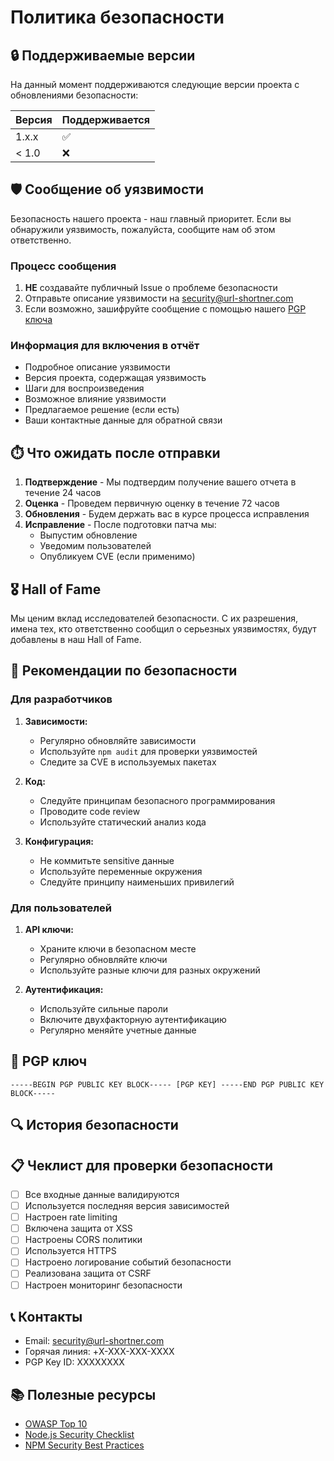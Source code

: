 # Политика безопасности

## 🔒 Поддерживаемые версии

На данный момент поддерживаются следующие версии проекта с обновлениями безопасности:

| Версия | Поддерживается |
|--------|----------------|
| 1.x.x  | ✅             |
| < 1.0  | ❌             |

## 🛡️ Сообщение об уязвимости

Безопасность нашего проекта - наш главный приоритет. Если вы обнаружили уязвимость, пожалуйста, сообщите нам об этом ответственно.

### Процесс сообщения

1. **НЕ** создавайте публичный Issue о проблеме безопасности
2. Отправьте описание уязвимости на [security@url-shortner.com](mailto:security@url-shortner.com)
3. Если возможно, зашифруйте сообщение с помощью нашего [PGP ключа](#-pgp-ключ)

### Информация для включения в отчёт

- Подробное описание уязвимости
- Версия проекта, содержащая уязвимость
- Шаги для воспроизведения
- Возможное влияние уязвимости
- Предлагаемое решение (если есть)
- Ваши контактные данные для обратной связи

## ⏱️ Что ожидать после отправки

1. **Подтверждение** - Мы подтвердим получение вашего отчета в течение 24 часов
2. **Оценка** - Проведем первичную оценку в течение 72 часов
3. **Обновления** - Будем держать вас в курсе процесса исправления
4. **Исправление** - После подготовки патча мы:
    - Выпустим обновление
    - Уведомим пользователей
    - Опубликуем CVE (если применимо)

## 🎖️ Hall of Fame

Мы ценим вклад исследователей безопасности. С их разрешения, имена тех, кто ответственно сообщил о серьезных уязвимостях, будут добавлены в наш Hall of Fame.

## 🔐 Рекомендации по безопасности

### Для разработчиков

1. **Зависимости:**
    - Регулярно обновляйте зависимости
    - Используйте `npm audit` для проверки уязвимостей
    - Следите за CVE в используемых пакетах

2. **Код:**
    - Следуйте принципам безопасного программирования
    - Проводите code review
    - Используйте статический анализ кода

3. **Конфигурация:**
    - Не коммитьте sensitive данные
    - Используйте переменные окружения
    - Следуйте принципу наименьших привилегий

### Для пользователей

1. **API ключи:**
    - Храните ключи в безопасном месте
    - Регулярно обновляйте ключи
    - Используйте разные ключи для разных окружений

2. **Аутентификация:**
    - Используйте сильные пароли
    - Включите двухфакторную аутентификацию
    - Регулярно меняйте учетные данные

## 📜 PGP ключ
```text
-----BEGIN PGP PUBLIC KEY BLOCK----- [PGP KEY] -----END PGP PUBLIC KEY BLOCK-----
```

## 🔍 История безопасности

## 📋 Чеклист для проверки безопасности

- [ ] Все входные данные валидируются
- [ ] Используется последняя версия зависимостей
- [ ] Настроен rate limiting
- [ ] Включена защита от XSS
- [ ] Настроены CORS политики
- [ ] Используется HTTPS
- [ ] Настроено логирование событий безопасности
- [ ] Реализована защита от CSRF
- [ ] Настроен мониторинг безопасности

## 📞 Контакты

- Email: [security@url-shortner.com](mailto:security@url-shortner.com)
- Горячая линия: +X-XXX-XXX-XXXX
- PGP Key ID: XXXXXXXX

## 📚 Полезные ресурсы

- [OWASP Top 10](https://owasp.org/www-project-top-ten/)
- [Node.js Security Checklist](https://cheatsheetseries.owasp.org/cheatsheets/Nodejs_Security_Cheat_Sheet.html)
- [NPM Security Best Practices](https://docs.npmjs.com/security)
